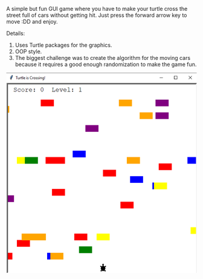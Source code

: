 A simple but fun GUI game where you have to make your turtle cross the street full of cars without getting hit.
Just press the forward arrow key to move :DD and enjoy.

Details:
1. Uses Turtle packages for the graphics.
2. OOP style.
3. The biggest challenge was to create the algorithm for the moving cars because it requires a good enough randomization to make the game fun.

![alt text](https://github.com/rizkyarchives/journey/blob/main/python/turtle-crossing-game/output.png)
